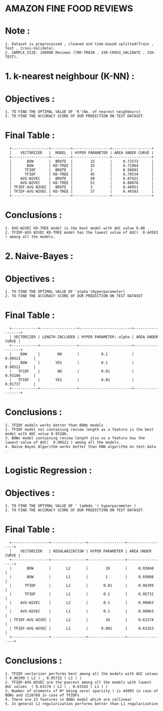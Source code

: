 # AMAZON FINE FOOD REVIEWS

# Note :
    1. Dataset is preprocessed , cleaned and time-based splitted(Train , Test , Cross-Validate).
    2. SAMPLE_SIZE: 100000 Reviews (70K-TRAIN , 15K-CROSS_VALIDATE , 15K-TEST).

# 1. k-nearest neighbour (K-NN) :
# Objectives :
    1. TO FIND THE OPTIMAL VALUE OF 'K'(No. of nearest neighbours)
    2. TO FIND THE ACCURACY SCORE OF OUR PREDICTION ON TEST DATASET.
# Final Table :    
      +-----------------+---------+-----------------+------------------+
      |    VECTORIZER   |  MODEL  | HYPER PARAMETER | AREA UNDER CURVE |
      +-----------------+---------+-----------------+------------------+
      |       BOW       |  BRUTE  |        15       |     0.71573      |
      |       BOW       | KD-TREE |        33       |     0.71964      |
      |      TFIDF      |  BRUTE  |        3        |     0.50891      |
      |      TFIDF      | KD-TREE |        45       |     0.70534      |
      |    AVG-W2VEC    |  BRUTE  |        49       |     0.87921      |
      |    AVG-W2VEC    | KD-TREE |        51       |     0.88078      |
      | TFIDF-AVG W2VEC |  BRUTE  |        3        |     0.48951      |
      | TFIDF-AVG W2VEC | KD-TREE |        37       |     0.44583      |
      +-----------------+---------+-----------------+------------------+
# Conclusions :
    1. AVG-W2VEC KD-TREE model is the best model with AUC value 0.88 .
    2. TFIDF-AVG W2VEC KD-TREE model has the lowest value of AUC(  0.44583 ) among all the models.
    
# 2. Naive-Bayes :
# Objectives :
    1. TO FIND THE OPTIMAL VALUE OF 'alpha'(Hyperparameter)
    2. TO FIND THE ACCURACY SCORE OF OUR PREDICTION ON TEST DATASET
# Final Table :
      +------------+-----------------+------------------------+------------------+
      | VECTORIZER | LENGTH-INCLUDED | HYPER PARAMETER:-alpha | AREA UNDER CURVE |
      +------------+-----------------+------------------------+------------------+
      |    BOW     |        NO       |          0.1           |     0.90523      |
      |    BOW     |       YES       |          0.1           |     0.90521      |
      |   TFIDF    |        NO       |          0.01          |     0.93186      |
      |   TFIDF    |       YES       |          0.01          |     0.91737      |
      +------------+-----------------+------------------------+------------------+
# Conclusions :
    1. TFIDF models works better than BOWs models .
    2. TFIDF model not containing review length as a feature is the best model with AUC value 0.93186.
    3. BOWs model containing review length also as a feature has the lowest value of AUC(  0.90521 ) among all the models.
    4. Naive Bayes Algorithm works better than KNN algorithm on text data .
     
# Logistic Regression :
# Objectives :
    1. TO FIND THE OPTIMAL VALUE OF ' lambda '( hyperparameter )
    2. TO FIND THE ACCURACY SCORE OF OUR PREDICTION ON TEST DATASET.
# Final Table :
      +-----------------+----------------+-----------------+------------------+
      |    VECTORIZER   | REGULARIZATION | HYPER PARAMETER | AREA UNDER CURVE |
      +-----------------+----------------+-----------------+------------------+
      |       BOW       |       L2       |        10       |     0.93848      |
      |       BOW       |       L1       |        1        |     0.93008      |
      |      TFIDF      |       L2       |       0.01      |     0.96399      |
      |      TFIDF      |       L1       |       0.1       |     0.95732      |
      |    AVG-W2VEC    |       L2       |       0.1       |     0.90063      |
      |    AVG-W2VEC    |       L1       |       0.1       |     0.90063      |
      | TFIDF-AVG W2VEC |       L2       |        10       |     0.63174      |
      | TFIDF-AVG W2VEC |       L1       |      0.001      |     0.63163      |
      +-----------------+----------------+-----------------+------------------+
# Conclusions :
    1. TFIDF vectorizer performs best among all the models with AUC values ( 0.96399 ( L2 ) , 0.95732 ( L1 ) )
    2. TFIDF-AVG W2VEC are the poorest among all the models with lowest AUC values  ( 0.63174 ( L2 ) , 0.63163 ( L1 ) )
    3. Number of elements of W* being zero( sparsity ) is 44995 in case of BOWs and 1116760 in case of TFIDFs
    4. There are 23 features in BOWs model which are collinear 
    5. In general L2 regularization performs better than L1 regularization 
    
    
    
